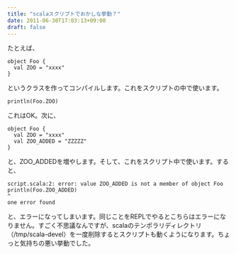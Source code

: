 ```yaml
---
title: "scalaスクリプトでおかしな挙動？"
date: 2011-06-30T17:03:13+09:00
draft: false
---
```


たとえば、

```
object Foo {
  val ZOO = "xxxx"
}
```

というクラスを作ってコンパイルします。これをスクリプトの中で使います。

```
println(Foo.ZOO)
```

これはOK。次に、

```
object Foo {
  val ZOO = "xxxx"
  val ZOO_ADDED = "ZZZZZ"
}
```


と、ZOO_ADDEDを増やします。そして、これをスクリプト中で使います。すると、

```
script.scala:2: error: value ZOO_ADDED is not a member of object Foo
println(Foo.ZOO_ADDED)
^
one error found
```

と、エラーになってしまいます。同じことをREPLでやるとこちらはエラーになりません。すごく不思議なんですが、scalaのテンポラリディレクトリ（/tmp/scala-devel）を一度削除するとスクリプトも動くようになります。ちょっと気持ちの悪い挙動でした。
